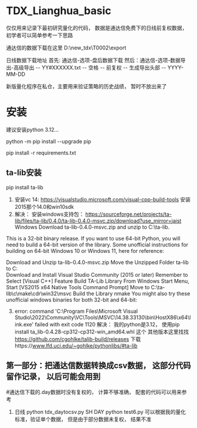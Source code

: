 # TDX_Lianghua_basic

仅仅用来记录下最初研究量化的代码， 数据是通达信免费下的日线前复权数据， 初学者可以简单参考一下思路 

通达信的数据下载在这里
D:\new_tdx\T0002\export

日线数据下载地址
首先: 通达信-选项-盘后数据下载
然后：通达信-选项-数据导出-高级导出
-- YY#XXXXXX.txt
-- 空格
-- 前复权
-- 生成导出头部
-- YYYY-MM-DD


新版量化程序在私仓，主要用来验证策略的历史战绩， 暂时不放出来了


# 安装

建议安装python 3.12...

python -m pip install --upgrade pip

pip install -r requirements.txt


## ta-lib安装
pip install ta-lib

1. 安装vc 14: 
https://visualstudio.microsoft.com/visual-cpp-build-tools 安装2015那个14.0和win10sdk
2. 解决： 安装windows支持包： https://sourceforge.net/projects/ta-lib/files/ta-lib/0.4.0/ta-lib-0.4.0-msvc.zip/download?use_mirror=jaist
Windows
Download ta-lib-0.4.0-msvc.zip and unzip to C:\ta-lib.

This is a 32-bit binary release. If you want to use 64-bit Python, you will need to build a 64-bit version of the library. Some unofficial instructions for building on 64-bit Windows 10 or Windows 11, here for reference:

Download and Unzip ta-lib-0.4.0-msvc.zip
Move the Unzipped Folder ta-lib to C:\
Download and Install Visual Studio Community (2015 or later)
Remember to Select [Visual C++] Feature
Build TA-Lib Library
From Windows Start Menu, Start [VS2015 x64 Native Tools Command Prompt]
Move to C:\ta-lib\c\make\cdr\win32\msvc
Build the Library nmake
You might also try these unofficial windows binaries for both 32-bit and 64-bit:

3. error: command 'C:\\Program Files\\Microsoft Visual Studio\\2022\\Community\\VC\\Tools\\MSVC\\14.38.33130\\bin\\HostX86\\x64\\link.exe' failed with exit code 1120
解决： 我的python是3.12， 使用pip install ta_lib-0.4.28-cp312-cp312-win_amd64.whl 这个
其他版本这里找找 https://github.com/cgohlke/talib-build/releases
下载https://www.lfd.uci.edu/~gohlke/pythonlibs/#ta-lib 


## 第一部分：把通达信数据转换成csv数据， 这部分代码留作记录， 以后可能会用到

#通达信下载的.day数据时没有复权的， 计算不够准确， 配套的代码可以用来参考
1. 日线
python tdx_daytocsv.py SH DAY 
python test6.py 可以根据我的量化标准，验证单个数据， 但是由于部分数据未复权， 结果不准
